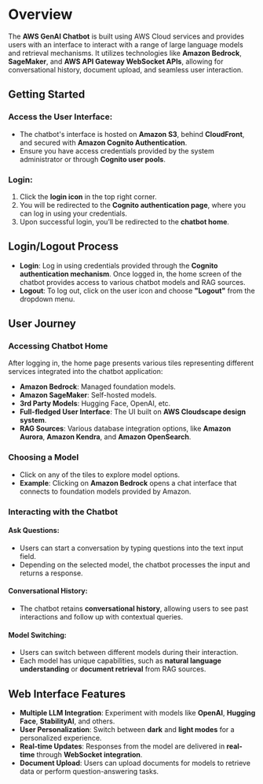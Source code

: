 # Overview
The **AWS GenAI Chatbot** is built using AWS Cloud services and provides users with an interface to interact with a range of large language models and retrieval mechanisms. It utilizes technologies like **Amazon Bedrock**, **SageMaker**, and **AWS API Gateway WebSocket APIs**, allowing for conversational history, document upload, and seamless user interaction.

## Getting Started

### Access the User Interface:
- The chatbot's interface is hosted on **Amazon S3**, behind **CloudFront**, and secured with **Amazon Cognito Authentication**.
- Ensure you have access credentials provided by the system administrator or through **Cognito user pools**.

### Login:
1. Click the **login icon** in the top right corner.
2. You will be redirected to the **Cognito authentication page**, where you can log in using your credentials.
3. Upon successful login, you’ll be redirected to the **chatbot home**.

## Login/Logout Process

- **Login**: Log in using credentials provided through the **Cognito authentication mechanism**. Once logged in, the home screen of the chatbot provides access to various chatbot models and RAG sources.
- **Logout**: To log out, click on the user icon and choose **"Logout"** from the dropdown menu.

## User Journey

### Accessing Chatbot Home
After logging in, the home page presents various tiles representing different services integrated into the chatbot application:

- **Amazon Bedrock**: Managed foundation models.
- **Amazon SageMaker**: Self-hosted models.
- **3rd Party Models**: Hugging Face, OpenAI, etc.
- **Full-fledged User Interface**: The UI built on **AWS Cloudscape design system**.
- **RAG Sources**: Various database integration options, like **Amazon Aurora**, **Amazon Kendra**, and **Amazon OpenSearch**.

### Choosing a Model
- Click on any of the tiles to explore model options.
- **Example**: Clicking on **Amazon Bedrock** opens a chat interface that connects to foundation models provided by Amazon.

### Interacting with the Chatbot

#### Ask Questions:
- Users can start a conversation by typing questions into the text input field.
- Depending on the selected model, the chatbot processes the input and returns a response.

#### Conversational History:
- The chatbot retains **conversational history**, allowing users to see past interactions and follow up with contextual queries.

#### Model Switching:
- Users can switch between different models during their interaction.
- Each model has unique capabilities, such as **natural language understanding** or **document retrieval** from RAG sources.

## Web Interface Features

- **Multiple LLM Integration**: Experiment with models like **OpenAI**, **Hugging Face**, **StabilityAI**, and others.
- **User Personalization**: Switch between **dark** and **light modes** for a personalized experience.
- **Real-time Updates**: Responses from the model are delivered in **real-time** through **WebSocket integration**.
- **Document Upload**: Users can upload documents for models to retrieve data or perform question-answering tasks.
